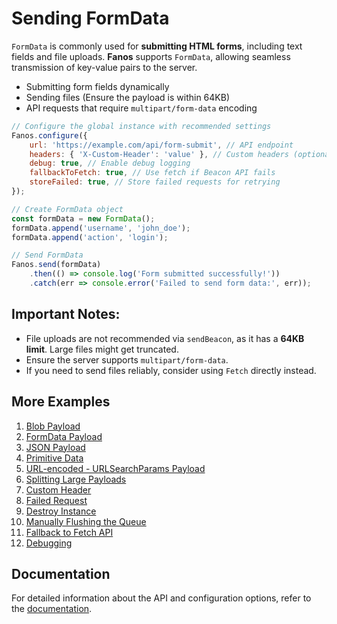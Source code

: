 # Sending FormData

`FormData` is commonly used for **submitting HTML forms**, including text fields and file uploads. **Fanos** supports `FormData`, allowing seamless transmission of key-value pairs to the server.

- Submitting form fields dynamically
- Sending files (Ensure the payload is within 64KB)
- API requests that require `multipart/form-data` encoding

```javascript
// Configure the global instance with recommended settings
Fanos.configure({
    url: 'https://example.com/api/form-submit', // API endpoint
    headers: { 'X-Custom-Header': 'value' }, // Custom headers (optional)
    debug: true, // Enable debug logging
    fallbackToFetch: true, // Use fetch if Beacon API fails
    storeFailed: true, // Store failed requests for retrying
});

// Create FormData object
const formData = new FormData();
formData.append('username', 'john_doe');
formData.append('action', 'login');

// Send FormData
Fanos.send(formData)
    .then(() => console.log('Form submitted successfully!'))
    .catch(err => console.error('Failed to send form data:', err));
```

## Important Notes:

- File uploads are not recommended via `sendBeacon`, as it has a **64KB limit**. Large files might get truncated.
- Ensure the server supports `multipart/form-data`.
- If you need to send files reliably, consider using `Fetch` directly instead.


## More Examples

1. [Blob Payload](./blob-data.md)
2. [FormData Payload](./form-data.md)
3. [JSON Payload](./json.md)
4. [Primitive Data](./primitive-data.md)
5. [URL-encoded - URLSearchParams Payload](./url-encoded-data.md)
6. [Splitting Large Payloads](./splitting-large-payloads.md)
7. [Custom Header](./custom-headers.md)
8. [Failed Request](./handling-failed-requests.md)
9. [Destroy Instance](./destroying-instance.md)
10. [Manually Flushing the Queue](./manually-flushing-queue.md)
11. [Fallback to Fetch API](./fallback-to-fetch.md)
12. [Debugging](./debugging.md)

## Documentation
For detailed information about the API and configuration options, refer to the [documentation](/docs/index.md).